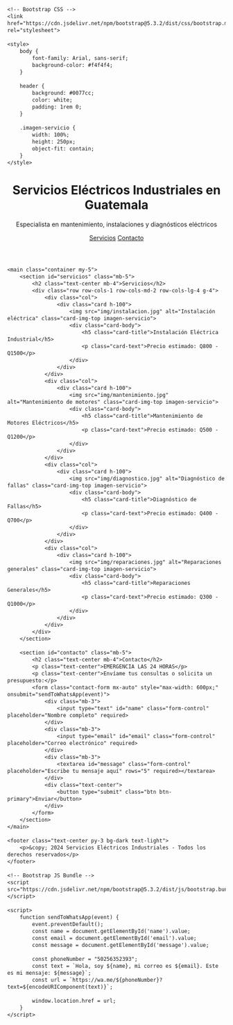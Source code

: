 <!DOCTYPE html>
<html lang="es">

<head>
    <meta charset="UTF-8">
    <meta name="viewport" content="width=device-width, initial-scale=1.0">
    <title>Servicios Eléctricos Industriales</title>
    
    <!-- Bootstrap CSS -->
    <link href="https://cdn.jsdelivr.net/npm/bootstrap@5.3.2/dist/css/bootstrap.min.css" rel="stylesheet">
    
    <style>
        body {
            font-family: Arial, sans-serif;
            background-color: #f4f4f4;
        }

        header {
            background: #0077cc;
            color: white;
            padding: 1rem 0;
        }

        .imagen-servicio {
            width: 100%;
            height: 250px;
            object-fit: contain;
        }
    </style>
</head>

<body>
    <header class="text-center">
        <h1>Servicios Eléctricos Industriales en Guatemala</h1>
        <p>Especialista en mantenimiento, instalaciones y diagnósticos eléctricos</p>
        <nav class="my-3">
            <a href="#servicios" class="btn btn-outline-warning mx-2">Servicios</a>
            <a href="#contacto" class="btn btn-outline-warning mx-2">Contacto</a>
        </nav>
    </header>

    <main class="container my-5">
        <section id="servicios" class="mb-5">
            <h2 class="text-center mb-4">Servicios</h2>
            <div class="row row-cols-1 row-cols-md-2 row-cols-lg-4 g-4">
                <div class="col">
                    <div class="card h-100">
                        <img src="img/instalacion.jpg" alt="Instalación eléctrica" class="card-img-top imagen-servicio">
                        <div class="card-body">
                            <h5 class="card-title">Instalación Eléctrica Industrial</h5>
                            <p class="card-text">Precio estimado: Q800 - Q1500</p>
                        </div>
                    </div>
                </div>
                <div class="col">
                    <div class="card h-100">
                        <img src="img/mantenimiento.jpg" alt="Mantenimiento de motores" class="card-img-top imagen-servicio">
                        <div class="card-body">
                            <h5 class="card-title">Mantenimiento de Motores Eléctricos</h5>
                            <p class="card-text">Precio estimado: Q500 - Q1200</p>
                        </div>
                    </div>
                </div>
                <div class="col">
                    <div class="card h-100">
                        <img src="img/diagnostico.jpg" alt="Diagnóstico de fallas" class="card-img-top imagen-servicio">
                        <div class="card-body">
                            <h5 class="card-title">Diagnóstico de Fallas</h5>
                            <p class="card-text">Precio estimado: Q400 - Q700</p>
                        </div>
                    </div>
                </div>
                <div class="col">
                    <div class="card h-100">
                        <img src="img/reparaciones.jpg" alt="Reparaciones generales" class="card-img-top imagen-servicio">
                        <div class="card-body">
                            <h5 class="card-title">Reparaciones Generales</h5>
                            <p class="card-text">Precio estimado: Q300 - Q1000</p>
                        </div>
                    </div>
                </div>
            </div>
        </section>

        <section id="contacto" class="mb-5">
            <h2 class="text-center mb-4">Contacto</h2>
            <p class="text-center">EMERGENCIA LAS 24 HORAS</p>
            <p class="text-center">Envíame tus consultas o solicita un presupuesto:</p>
            <form class="contact-form mx-auto" style="max-width: 600px;" onsubmit="sendToWhatsApp(event)">
                <div class="mb-3">
                    <input type="text" id="name" class="form-control" placeholder="Nombre completo" required>
                </div>
                <div class="mb-3">
                    <input type="email" id="email" class="form-control" placeholder="Correo electrónico" required>
                </div>
                <div class="mb-3">
                    <textarea id="message" class="form-control" placeholder="Escribe tu mensaje aquí" rows="5" required></textarea>
                </div>
                <div class="text-center">
                    <button type="submit" class="btn btn-primary">Enviar</button>
                </div>
            </form>
        </section>
    </main>

    <footer class="text-center py-3 bg-dark text-light">
        <p>&copy; 2024 Servicios Eléctricos Industriales - Todos los derechos reservados</p>
    </footer>

    <!-- Bootstrap JS Bundle -->
    <script src="https://cdn.jsdelivr.net/npm/bootstrap@5.3.2/dist/js/bootstrap.bundle.min.js"></script>

    <script>
        function sendToWhatsApp(event) {
            event.preventDefault();
            const name = document.getElementById('name').value;
            const email = document.getElementById('email').value;
            const message = document.getElementById('message').value;

            const phoneNumber = "50256352393";
            const text = `Hola, soy ${name}, mi correo es ${email}. Este es mi mensaje: ${message}`;
            const url = `https://wa.me/${phoneNumber}?text=${encodeURIComponent(text)}`;

            window.location.href = url;
        }
    </script>
</body>

</html>
